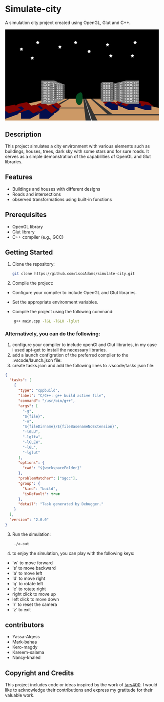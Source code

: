 # Simulate-city

A simulation city project created using OpenGL, Glut and C++.

![a screenshot for the window](screenshot.png)

## Description

This project simulates a city environment with various elements such as buildings, houses, trees, dark sky with some stars and for sure roads. It serves as a simple demonstration of the capabilities of OpenGL and Glut libraries.

## Features

- Buildings and houses with different designs
- Roads and intersections
- observed transformations using built-in functions

## Prerequisites

- OpenGL library
- Glut library
- C++ compiler (e.g., GCC)

## Getting Started

1. Clone the repository:

   ```bash
   git clone https://github.com/iscoAdams/simulate-city.git

   ```

2. Compile the project:

- Configure your compiler to include OpenGL and Glut libraries.

- Set the appropriate environment variables.

- Compile the project using the following command:

```bash
    g++ main.cpp -lGL -lGLU -lglut
```

### Alternatively, you can do the following:

1. configure your compiler to include openGl and Glut libraries, in my case i used apt-get to install the necessary libraries.
2. add a launch configration of the preferred compiler to the .vscode/launch.json file:
3. create tasks.json and add the following lines to .vscode/tasks.json file:

```json
{
  "tasks": [
    {
      "type": "cppbuild",
      "label": "C/C++: g++ build active file",
      "command": "/usr/bin/g++",
      "args": [
        "-g",
        "${file}",
        "-o",
        "${fileDirname}/${fileBasenameNoExtension}",
        "-lGLU",
        "-lglfw",
        "-lGLEW",
        "-lGL",
        "-lglut"
      ],
      "options": {
        "cwd": "${workspaceFolder}"
      },
      "problemMatcher": ["$gcc"],
      "group": {
        "kind": "build",
        "isDefault": true
      },
      "detail": "Task generated by Debugger."
    }
  ],
  "version": "2.0.0"
}
```

3. Run the simulation:

```bash
    ./a.out
```

4. to enjoy the simulation, you can play with the following keys:

- 'w' to move forward
- 's' to move backward
- 'a' to move left
- 'd' to move right
- 'q' to rotate left
- 'e' to rotate right
- right click to move up
- left click to move down
- 'r' to reset the camera
- 'z' to exit

## contributors

- Yassa-Alqess
- Mark-bahaa
- Kero-magdy
- Kareem-salama
- Nancy-khaled

## Copyright and Credits
This project includes code or ideas inspired by the work of [tars400](https://github.com/tars400/3Dcity-in-OpenGL). I would like to acknowledge their contributions and express my gratitude for their valuable work.
